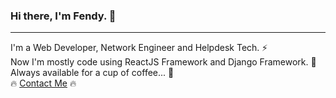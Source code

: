 ### Hi there, I'm Fendy. 👋
<hr />
I'm a Web Developer, Network Engineer and Helpdesk Tech. ⚡ <br />
Now I'm mostly code using ReactJS Framework and Django Framework. 🔭 <br />
Always available for a cup of coffee... 💬 <br />
🔥 <a href="https://www.fendyfy.com" target="_blank">Contact Me</a> 🔥
<!--
**fendyfy/fendyfy** is a ✨ _special_ ✨ repository because its `README.md` (this file) appears on your GitHub profile.

Here are some ideas to get you started:

- 🔭 I’m currently working on ...
- 🌱 I’m currently learning ...
- 👯 I’m looking to collaborate on ...
- 🤔 I’m looking for help with ...
- 💬 Ask me about ...
- 📫 How to reach me: ...
- 😄 Pronouns: ...
- ⚡ Fun fact: ...
-->
